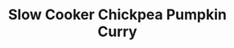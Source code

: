 ---
title: Slow Cooker Chickpea Pumpkin Curry
original_url: https://www.google.com/url?q=https://choosingchia.com/slow-cooker-chickpea-pumpkin-curry
recipe_tags:
  - main
  - indian
  - chicken
---